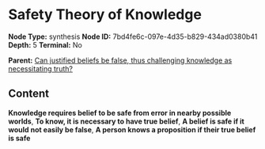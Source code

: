 # Safety Theory of Knowledge

**Node Type:** synthesis
**Node ID:** 7bd4fe6c-097e-4d35-b829-434ad0380b41
**Depth:** 5
**Terminal:** No

**Parent:** [Can justified beliefs be false, thus challenging knowledge as necessitating truth?](can-justified-beliefs-be-false-thus-challenging-knowledge-as-necessitating-truth-antithesis-c3cd53aa-0cf6-40b7-9aaa-3ea2c1d39706.md)

## Content

**Knowledge requires belief to be safe from error in nearby possible worlds**, **To know, it is necessary to have true belief**, **A belief is safe if it would not easily be false**, **A person knows a proposition if their true belief is safe**
